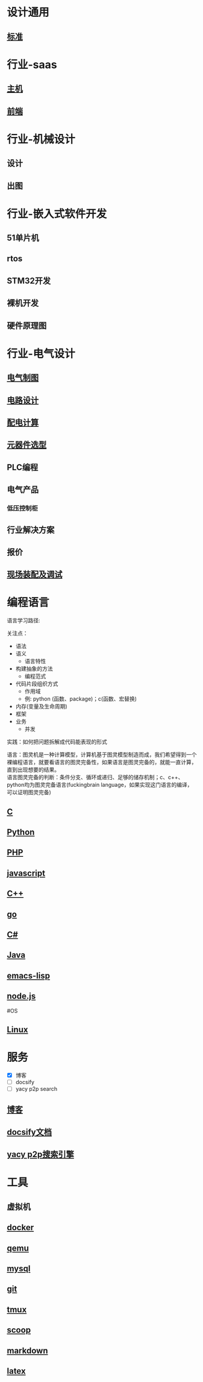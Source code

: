 # 设计通用
## [标准](resource/标准相关.md)

# 行业-saas
## [主机](resource/host.md)
## [前端](resource/front.md)

# 行业-机械设计
## 设计
## 出图

# 行业-嵌入式软件开发
## 51单片机
## rtos
## STM32开发
## 裸机开发
## 硬件原理图

# 行业-电气设计
## [电气制图](resource/电气制图标准.md)
## [电路设计](resource/电气-电路设计.md)
## [配电计算](resource/配电计算.md)
## [元器件选型](resource/电气元件选型.md)
## PLC编程
## 电气产品
### 低压控制柜
## 行业解决方案
## 报价
## [现场装配及调试](resource/现场装配及调试.md)


# 编程语言
语言学习路径:

关注点：
- 语法
- 语义
  - 语言特性
- 构建抽象的方法
  - 编程范式
- 代码片段组织方式
  - 作用域
  - 例: python (函数、package)；c(函数、宏替换)
- 内存(变量及生命周期)
- 框架
- 业务
  - 并发

实践：如何把问题拆解成代码能表现的形式

语言：图灵机是一种计算模型，计算机基于图灵模型制造而成，我们希望得到一个裸编程语言，就要看语言的图灵完备性，如果语言是图灵完备的，就能一直计算，直到出现想要的结果。\
语言图灵完备的判断：条件分支、循环或递归、足够的储存机制；c、c++、python均为图灵完备语言(fuckingbrain language，如果实现这门语言的编译，可以证明图灵完备)

## [C](resource/c.md)
## [Python](resource/python.md)
## [PHP](resource/PHP.md)
## [javascript](resource/javscript.md)
## [C++](resource/c++.md)
## [go](resource/go.md)
## [C#](resource/C#.md)
## [Java](resource/Java.md)
## [emacs-lisp](resource/emacs-lisp.md)
## [node.js](resource/nodejs.md)

#OS
## [Linux](resource/linux.md)

# 服务
- [X] 博客
- [ ] docsify
- [ ] yacy p2p search
## [博客](resource/blog.md)
## [docsify文档](resource/docs.md)
## [yacy p2p搜索引擎](resource/yacy.md)
<!--## [fxd 消息推送](resource/fxd.md)-->

# 工具
## 虚拟机
## [docker](resource/docker.md)
## [qemu](resource/qemu.md)
## [mysql](resource/mysql.md)
## [git](resource/git.md)
## [tmux](resource/tmux.md)
## [scoop](resource/scoop.md)
## [markdown](https://markdown.com.cn/basic-syntax/htmls.html)
## [latex](resource/latex.md)
<!--## [markdown->思维导图](resource/markmap.md)-->
